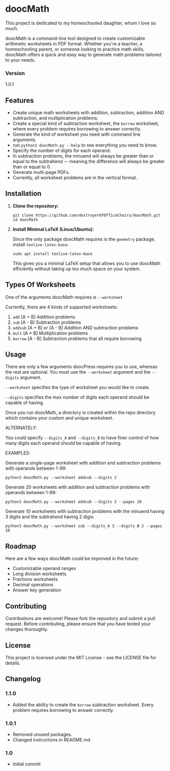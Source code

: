 # doocMath

This project is dedicated to my homeschooled daughter, whom I love so much.

doocMath is a command-line tool designed to create customizable arithmetic
worksheets in PDF format. Whether you're a teacher, a homeschooling parent, or
someone looking to practice math skills, doocMath offers a quick and easy way
to generate math problems tailored to your needs.

### Version

1.0.1

## Features

- Create unique math worksheets with addition, subtraction, addition AND
subtraction, and multiplication problems.
- Create a special kind of subtraction worksheet, the `borrow` worksheet, where
every problem requires borrowing to answer correctly.
- Generate the kind of worksheet you need with command line arguments.
- run `python3 doocMath.py --help` to see everything you need to know.
- Specify the number of digits for each operand.
- In subtraction problems, the minuend will always be greater than or equal to
the subtrahend -- meaning the difference will always be greater than or equal
to 0.
- Generate multi-page PDFs.
- Currently, all worksheet problems are in the vertical format.

## Installation

1. **Clone the repository:**

   ```
   git clone https://github.com/destroyerOfOfficeChairs/doocMath.git
   cd doocMath
   ```

2. **Install Minimal LaTeX (Linux/Ubuntu):**
   
   Since the only package doocMath requires is the `geometry` package, install
   `texlive-latex-base`:
   
   ```
   sudo apt install texlive-latex-base
   ```

   This gives you a minimal LaTeX setup that allows you to use doocMath
   efficiently without taking up too much space on your system.
   
## Types Of Worksheets

One of the arguments doocMath requires is `--worksheet`

Currently, there are 4 kinds of supported worksheets:

1. `add` [A + B] Addition problems
2. `sub` [A - B] Subtraction problems
3. `addsub` [A + B] or [A - B] Addition AND subtraction problems
4. `mult` [A * B] Multiplication problems
5. `borrow` [A - B] Subtraction problems that all require borrowing
   
## Usage

There are only a few arguments doocPress requires you to use, whereas the rest
are optional. You must use the `--worksheet` argument and the `--digits`
argument.

`--worksheet` specifies the type of worksheet you would like to create.

`--digits` specifies the max number of digits each operand should be capable of
having.

Once you run doocMath, a directory is created within the repo directory which
contains your custom and unique worksheet.

ALTERNATELY:

You could specify `--digits_A` and `--digits_B` to have finer control of how
many digits each operand should be capable of having.

EXAMPLES:

Generate a single-page worksheet with addition and subtraction problems with
operands between 1-99:

```
python3 doocMath.py --worksheet addsub --digits 2
```

Generate 20 worksheets with addition and subtraction problems with operands
between 1-99:

```
python3 doocMath.py --worksheet addsub --digits 2 --pages 20
```

Generate 10 worksheets with subtraction problems with the minuend having 3
digits and the subtrahend having 2 digis:

```
python3 doocMath.py --worksheet sub --digits_A 3 --digits_B 2 --pages 10
```

## Roadmap

Here are a few ways doocMath could be improved in the future:

- Customizable operand ranges
- Long division worksheets
- Fractions worksheets
- Decimal operations
- Answer key generation

## Contributing

Contributions are welcome! Please fork the repository and submit a pull
request. Before contributing, please ensure that you have tested your changes
thoroughly.

## License

This project is licensed under the MIT License - see the LICENSE file for details.

## Changelog

### 1.1.0

- Added the ability to create the `borrow` subtraction worksheet. Every problem
requires borrowing to answer correctly.

### 1.0.1

- Removed unused packages.
- Changed instructions in README.md

### 1.0

- Initial commit

